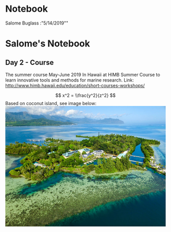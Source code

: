 Notebook
================
Salome Buglass
:"5/14/2019""

Salome's Notebook
=================

Day 2 - Course
--------------

The summer course May-June 2019 In Hawaii at HIMB Summer Course to learn innovative tools and methods for marine research. Link: <http://www.himb.hawaii.edu/education/short-courses-workshops/>

$$ x^2 = \\frac{y^2}{z^2} $$
 Based on coconut island, see image below: ![HIMB](aerial_himb_joshua_levy.jpg)
